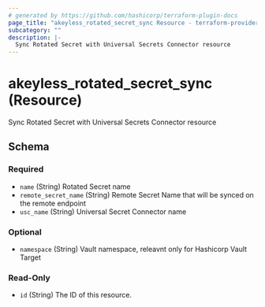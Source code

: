 ```yaml
---
# generated by https://github.com/hashicorp/terraform-plugin-docs
page_title: "akeyless_rotated_secret_sync Resource - terraform-provider-akeyless"
subcategory: ""
description: |-
  Sync Rotated Secret with Universal Secrets Connector resource
---
```


# akeyless_rotated_secret_sync (Resource)

Sync Rotated Secret with Universal Secrets Connector resource



<!-- schema generated by tfplugindocs -->
## Schema

### Required

- `name` (String) Rotated Secret name
- `remote_secret_name` (String) Remote Secret Name that will be synced on the remote endpoint
- `usc_name` (String) Universal Secret Connector name

### Optional

- `namespace` (String) Vault namespace, releavnt only for Hashicorp Vault Target

### Read-Only

- `id` (String) The ID of this resource.


